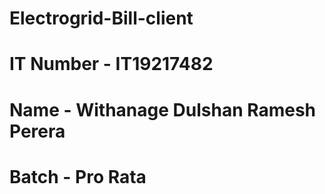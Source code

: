 # Electrogrid-Bill-client
# IT Number - IT19217482
# Name - Withanage Dulshan Ramesh Perera
# Batch - Pro Rata
